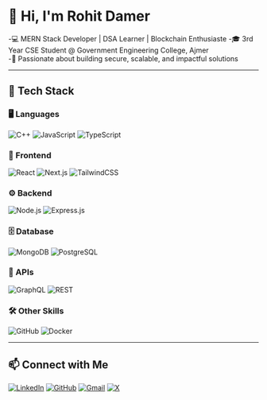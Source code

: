 # 👋 Hi, I'm Rohit Damer  

-💻 MERN Stack Developer | DSA Learner | Blockchain Enthusiaste
-🎓 3rd Year CSE Student @ Government Engineering College, Ajmer  
-🚀 Passionate about building secure, scalable, and impactful solutions  

---


## 🔧 Tech Stack  

### 🖥️ Languages  
![C++](https://img.shields.io/badge/C++-00599C?style=for-the-badge&logo=c%2b%2b&logoColor=white) ![JavaScript](https://img.shields.io/badge/JavaScript-F7E017?style=for-the-badge&logo=javascript&logoColor=black) ![TypeScript](https://img.shields.io/badge/TypeScript-3178C6?style=for-the-badge&logo=typescript&logoColor=white)  

### 🎨 Frontend  
![React](https://img.shields.io/badge/React-20232A?style=for-the-badge&logo=react&logoColor=61DAFB) ![Next.js](https://img.shields.io/badge/Next.js-000000?style=for-the-badge&logo=next.js&logoColor=white) ![TailwindCSS](https://img.shields.io/badge/TailwindCSS-38B2AC?style=for-the-badge&logo=tailwind-css&logoColor=white)  

### ⚙️ Backend  
![Node.js](https://img.shields.io/badge/Node.js-339933?style=for-the-badge&logo=node.js&logoColor=white) ![Express.js](https://img.shields.io/badge/Express.js-000000?style=for-the-badge&logo=express&logoColor=white)  

### 🗄️ Database  
![MongoDB](https://img.shields.io/badge/MongoDB-4EA94B?style=for-the-badge&logo=mongodb&logoColor=white) ![PostgreSQL](https://img.shields.io/badge/PostgreSQL-316192?style=for-the-badge&logo=postgresql&logoColor=white)  

### 🔌 APIs  
![GraphQL](https://img.shields.io/badge/GraphQL-E10098?style=for-the-badge&logo=graphql&logoColor=white) ![REST](https://img.shields.io/badge/REST-02569B?style=for-the-badge&logo=fastapi&logoColor=white)  

### 🛠️ Other Skills  
![GitHub](https://img.shields.io/badge/GitHub-171515?style=for-the-badge&logo=github&logoColor=white) ![Docker](https://img.shields.io/badge/Docker-2496ED?style=for-the-badge&logo=docker&logoColor=white)  


---
## 📫 Connect with Me  
[![LinkedIn](https://img.shields.io/badge/LinkedIn-0A66C2?style=for-the-badge&logo=linkedin&logoColor=white)](https://www.linkedin.com/in/Rohitdamer) [![GitHub](https://img.shields.io/badge/GitHub-171515?style=for-the-badge&logo=github&logoColor=white)](https://github.com/Rohitdamerr) [![Gmail](https://img.shields.io/badge/Gmail-D14836?style=for-the-badge&logo=gmail&logoColor=white)](mailto:rohitdamer2006@gmail.com) [![X](https://img.shields.io/badge/Twitter%20(X)-000000?style=for-the-badge&logo=x&logoColor=white)](https://x.com/rohitDamer)
